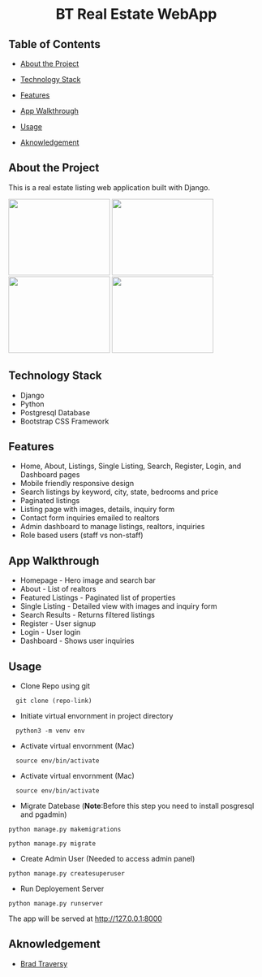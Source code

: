 <h1 align="center"> BT Real Estate  WebApp</h1>

## Table of Contents

- [About the Project](#chapter-1) 

- [Technology Stack](#chapter-2)

- [Features](#chapter-3)

- [App Walkthrough](#chapter-4)

- [Usage](#chapter-5)

- [Aknowledgement](#chapter-6)

## About the Project <a id="chapter-1"></a>
This is a real estate listing web application built with Django.

<img src="https://github.com/irfanali1995/btre_project/assets/75564524/2a86cd02-a478-477d-83a2-41db9749d6ac" width="200" height="150">

<img src="https://github.com/irfanali1995/btre_project/assets/75564524/94783274-622e-4bf5-8872-bceead1d72ff" width="200" height="150">

<img src="https://github.com/irfanali1995/btre_project/assets/75564524/482d1fb6-008a-4963-bc28-43b0a86b8e02" width="200" height="150">

<img src="https://github.com/irfanali1995/btre_project/assets/75564524/85fdb4b0-365a-40ec-b814-813437f6670d" width="200" height="150">

## Technology Stack <a id="chapter-2"></a>
- Django
- Python
- Postgresql Database
- Bootstrap CSS Framework

## Features <a id="chapter-3"></a>
- Home, About, Listings, Single Listing, Search, Register, Login, and Dashboard pages
- Mobile friendly responsive design
- Search listings by keyword, city, state, bedrooms and price
- Paginated listings
- Listing page with images, details, inquiry form
- Contact form inquiries emailed to realtors
- Admin dashboard to manage listings, realtors, inquiries
- Role based users (staff vs non-staff)

## App Walkthrough <a id="chapter-4"></a>
- Homepage - Hero image and search bar
- About - List of realtors
- Featured Listings - Paginated list of properties
- Single Listing - Detailed view with images and inquiry form
- Search Results - Returns filtered listings
- Register - User signup
- Login - User login
- Dashboard - Shows user inquiries

## Usage <a id="chapter-5"></a>
- Clone Repo using git
```
  git clone (repo-link)
```

- Initiate virtual envornment in project directory
```
  python3 -m venv env
```
  
- Activate virtual envornment (Mac)
```
  source env/bin/activate
```
- Activate virtual envornment (Mac)
```
  source env/bin/activate
```

- Migrate Datebase (**Note**:Before this step you need to install posgresql and pgadmin) 
```
python manage.py makemigrations
```

```
python manage.py migrate
```

- Create Admin User (Needed to access admin panel)
```
python manage.py createsuperuser
```

- Run Deployement Server 
```
python manage.py runserver 
```
The app will be served at http://127.0.0.1:8000 

## Aknowledgement <a id="chapter-6"></a>
- [Brad Traversy](https://github.com/bradtraversy)

  

